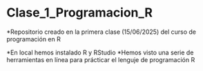 # Clase_1_Programacion_R
*Repositorio creado en la primera clase (15/06/2025) del curso de programación en R

*En local hemos instalado R y RStudio
*Hemos visto una serie de herramientas en línea para  prácticar el lenguje de programación R
